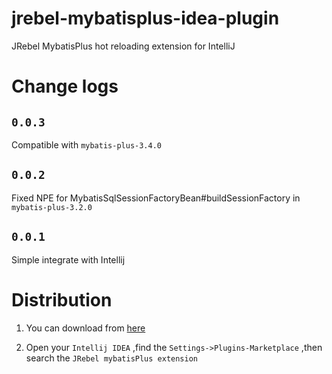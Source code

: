 # jrebel-mybatisplus-idea-plugin
JRebel MybatisPlus hot reloading extension for IntelliJ

# Change logs

## `0.0.3`
Compatible with `mybatis-plus-3.4.0`

## `0.0.2`
Fixed NPE for MybatisSqlSessionFactoryBean#buildSessionFactory in `mybatis-plus-3.2.0`

## `0.0.1`
Simple integrate with Intellij

# Distribution

1. You can download from [here](https://plugins.jetbrains.com/plugin/12682-jrebel-mybatisplus-extension)

2. Open your `Intellij IDEA` ,find the `Settings->Plugins-Marketplace` ,then search the `JRebel mybatisPlus extension`
